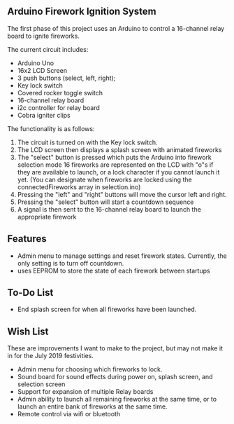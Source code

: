 ## Arduino Firework Ignition System
The first phase of this project uses an Arduino to control a 16-channel relay board to ignite fireworks.

The current circuit includes:
* Arduino Uno
* 16x2 LCD Screen
* 3 push buttons (select, left, right);
* Key lock switch
* Covered rocker toggle switch
* 16-channel relay board
* i2c controller for relay board
* Cobra igniter clips


The functionality is as follows:
1. The circuit is turned on with the Key lock switch.
2. The LCD screen then displays a splash screen with animated fireworks
3. The "select" button is pressed which puts the Arduino into firework selection mode
16 fireworks are represented on the LCD with "o"s if they are available to launch, or a lock character if you cannot launch it yet. (You can designate when fireworks are locked using the connectedFireworks array in selection.ino)
4. Pressing the "left" and "right" buttons will move the cursor left and right.
5. Pressing the "select" button will start a countdown sequence
6. A signal is then sent to the 16-channel relay board to launch the appropriate firework

## Features
* Admin menu to manage settings and reset firework states. Currently, the only setting is to turn off countdown.
* uses EEPROM to store the state of each firework between startups

## To-Do List
* End splash screen for when all fireworks have been launched.

## Wish List
These are improvements I want to make to the project, but may not make it in for the July 2019 festivities.
* Admin menu for choosing which fireworks to lock.
* Sound board for sound effects during power on, splash screen, and selection screen
* Support for expansion of multiple Relay boards
* Admin ability to launch all remaining fireworks at the same time, or to launch an entire bank of fireworks at the same time.
* Remote control via wifi or bluetooth
